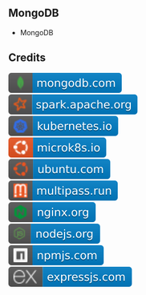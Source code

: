 MongoDB
-------

- MongoDB

Credits
-------
[![image](
Credits/mongodb.com.svg)](https://mongodb.com/)  
[![image](
Credits/spark.apache.org.svg)](https://spark.apache.org/)  
[![image](
Credits/kubernetes.io.svg)](https://kubernetes.io/)  
[![image](
Credits/microk8s.io.svg)](https://microk8s.io/)  
[![image](
Credits/ubuntu.com.svg)](https://ubuntu.com/)  
[![image](
Credits/multipass.run.svg)](https://multipass.run/)  
[![image](
Credits/nginx.org.svg)](https://nginx.org/)  
[![image](
Credits/nodejs.org.svg)](https://nodejs.org/)  
[![image](
Credits/npmjs.com.svg)](https://npmjs.com/)  
[![image](
Credits/expressjs.com.svg)](https://expressjs.com/)